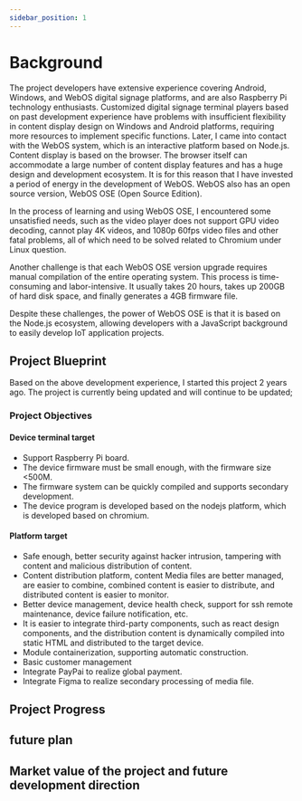 ```yaml
---
sidebar_position: 1
---
```


# Background

The project developers have extensive experience covering Android, Windows, and WebOS digital signage platforms, and are also Raspberry Pi technology enthusiasts. Customized digital signage terminal players based on past development experience have problems with insufficient flexibility in content display design on Windows and Android platforms, requiring more resources to implement specific functions. Later, I came into contact with the WebOS system, which is an interactive platform based on Node.js. Content display is based on the browser. The browser itself can accommodate a large number of content display features and has a huge design and development ecosystem. It is for this reason that I have invested a period of energy in the development of WebOS. WebOS also has an open source version, WebOS OSE (Open Source Edition).

In the process of learning and using WebOS OSE, I encountered some unsatisfied needs, such as the video player does not support GPU video decoding, cannot play 4K videos, and 1080p 60fps video files and other fatal problems, all of which need to be solved related to Chromium under Linux question.

Another challenge is that each WebOS OSE version upgrade requires manual compilation of the entire operating system. This process is time-consuming and labor-intensive. It usually takes 20 hours, takes up 200GB of hard disk space, and finally generates a 4GB firmware file.

Despite these challenges, the power of WebOS OSE is that it is based on the Node.js ecosystem, allowing developers with a JavaScript background to easily develop IoT application projects.

## Project Blueprint

Based on the above development experience, I started this project 2 years ago. The project is currently being updated and will continue to be updated;

### Project Objectives

#### Device terminal target

* Support Raspberry Pi board.
* The device firmware must be small enough, with the firmware size <500M.
* The firmware system can be quickly compiled and supports secondary development.
* The device program is developed based on the nodejs platform, which is developed based on chromium.

#### Platform target

* Safe enough, better security against hacker intrusion, tampering with content and malicious distribution of content.
* Content distribution platform, content Media files are better managed, are easier to combine, combined content is easier to distribute, and distributed content is easier to monitor.
* Better device management, device health check, support for ssh remote maintenance, device failure notification, etc.
* It is easier to integrate third-party components, such as react design components, and the distribution content is dynamically compiled into static HTML and distributed to the target device.
* Module containerization, supporting automatic construction.
* Basic customer management
* Integrate PayPai to realize global payment.
* Integrate Figma to realize secondary processing of media file.
  
## Project Progress

## future plan

## Market value of the project and future development direction